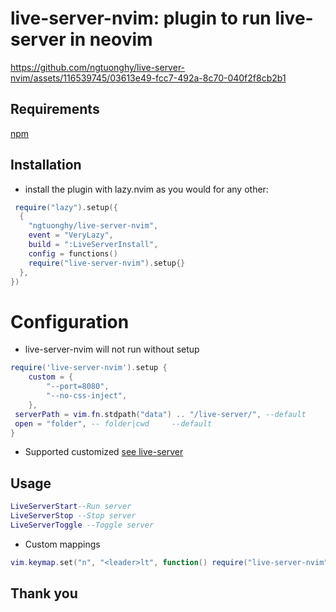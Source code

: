 # live-server-nvim: plugin to run live-server in neovim


https://github.com/ngtuonghy/live-server-nvim/assets/116539745/03613e49-fcc7-492a-8c70-040f2f8cb2b1



## Requirements

[npm](https://www.npmjs.com/)

## Installation

- install the plugin with lazy.nvim as you would for any other:

```lua
 require("lazy").setup({
  {
    "ngtuonghy/live-server-nvim",
    event = "VeryLazy",
    build = ":LiveServerInstall",
    config = functions()
    require("live-server-nvim").setup{}
  },
})
```
# Configuration

- live-server-nvim will not run without setup

```lua
require('live-server-nvim').setup {
    custom = {
        "--port=8080",
        "--no-css-inject",
    },
 serverPath = vim.fn.stdpath("data") .. "/live-server/", --default
 open = "folder", -- folder|cwd     --default
}

```

- Supported customized
  [see live-server](https://github.com/tapio/live-server#usage-from-command-line)

## Usage

```lua
LiveServerStart--Run server
LiveServerStop --Stop server
LiveServerToggle --Toggle server
```

- Custom mappings

```lua
vim.keymap.set("n", "<leader>lt", function() require("live-server-nvim").toggle() end)
```

## Thank you
